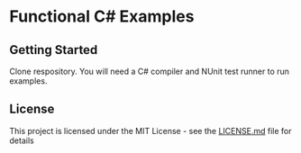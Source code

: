 ﻿# Functional C# Examples

## Getting Started

Clone respository. You will need a C# compiler and NUnit test runner to run examples.

## License

This project is licensed under the MIT License - see the [LICENSE.md](LICENSE.md) file for details
